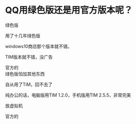 # QQ用绿色版还是用官方版本呢？


绿色版

用了十几年绿色版

windows10商店那个版本就不错。

TIM版本就不错，没广告

官方的<br />
绿色版怕加其他东西

自从用了TiM，回不去了

纯办公的话，电脑版用TIM 1.2.0，手机版用TIM 2.5.5，非常完美

放虚拟机

官方的
